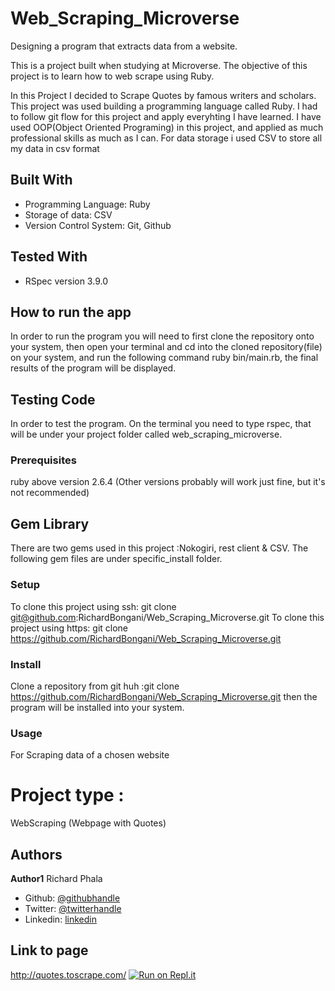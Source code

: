 # Web_Scraping_Microverse
Designing a program that extracts data from a website.

This is a project built when studying at Microverse. The objective of this project is to learn how to web scrape using Ruby.

In this Project I decided to Scrape Quotes by famous writers and scholars. This project was used building a programming language called Ruby. I had to follow git flow for this project and apply everyhting I have learned. I have used OOP(Object Oriented Programing) in this project, and applied as much professional skills as much as I can. For data storage i used CSV to store all my data in csv format

## Built With

- Programming Language: Ruby
- Storage of data: CSV
- Version Control System: Git, Github

## Tested With 

- RSpec version 3.9.0

## How to run the app
In order to run the program you will need to first clone the repository onto your system, then open your terminal and cd into the cloned repository(file) on your system, and run the following command ruby bin/main.rb, the final results of the program will be displayed.

## Testing Code
In order to test the program. On the terminal you need to type rspec, that will be under your project folder called web_scraping_microverse. 

### Prerequisites
ruby above version 2.6.4 (Other versions probably will work just fine, but it's not recommended)

## Gem Library
There are two gems used in this project :Nokogiri, rest client & CSV. The following gem files are under specific_install folder.

### Setup
To clone this project using ssh: git clone git@github.com:RichardBongani/Web_Scraping_Microverse.git
To clone this project using https: git clone https://github.com/RichardBongani/Web_Scraping_Microverse.git

### Install
Clone a repository from git huh :git clone https://github.com/RichardBongani/Web_Scraping_Microverse.git
then the program will be installed into your system.

### Usage
For Scraping data of a chosen website 

# Project type :

WebScraping (Webpage with Quotes)

## Authors

**Author1**
  Richard Phala
- Github: [@githubhandle](https://github.com/RichardBongani)
- Twitter: [@twitterhandle](https://github.com/Richard15391169)
- Linkedin: [linkedin](https://www.linkedin.com/in/richard-phala-078428113/)


## Link to page
http://quotes.toscrape.com/
[![Run on Repl.it](https://repl.it/badge/github/RichardBongani/Web_Scraping_Microverse)](https://repl.it/github/RichardBongani/Web_Scraping_Microverse)